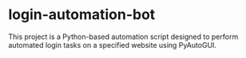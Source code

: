 # login-automation-bot
This project is a Python-based automation script designed to perform automated login tasks on a specified website using PyAutoGUI.
